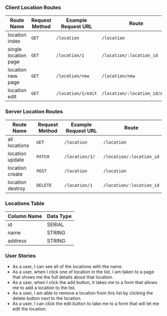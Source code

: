 
### Client Location Routes
| Route Name           | Request Method | Example Request URL    |  Route                   
|----------------------|----------------|------------------------|----------------------
| location index       | `GET`          | `/location`            |  `/location`
| single location page | `GET`          | `/location/1`          |  `/location/:location_id`
| location new page    | `GET`          | `/location/new`        |  `/location/new`
| location edit        | `GET`          | `/location/1/edit`     |  `/location/:location_id/edit`

### Server Location Routes
| Route Name         | Request Method | Example Request URL |  Route                   
|--------------------|----------------|---------------------|----------------------
| all locations      | `GET`          | `/location`         |  `/location`
| location update    | `PATCH`        | `/location/1/`      |  `/location/:location_id`
| location create    | `POST`         | `/location`         |  `/location`
| location destroy   | `DELETE`       | `/location/1`       |  `/location/:location_id`

### Locations Table
| Column Name    | Data Type             
|----------------|----------------
| id             | SERIAL          
| name           | STRING    
| address        | STRING     

### User Stories
* As a user, I can see all of the locations with the name.
* As a user, when I click one of location in the list, I am taken to a page that shows me the full details about that location.
* As a user, when I click the add button, it takes me to a form that allows me to add a location to the list.
* As a user, I am able to remove a location from this list by clicking the delete button next to the location.
* As a user, I can click the edit button to take me to a form that will let me edit the location.
